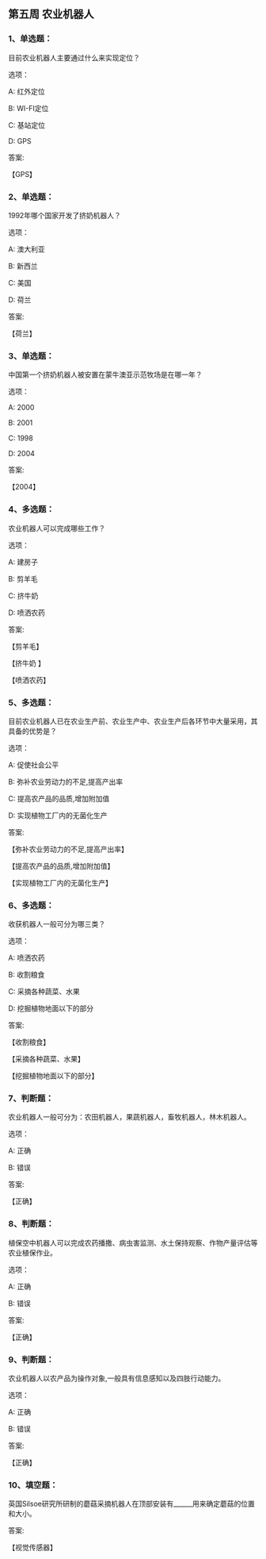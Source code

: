 ## 第五周 农业机器人

### 1、单选题：

目前农业机器人主要通过什么来实现定位？

选项：

A: 红外定位

B: WI-FI定位

C: 基站定位

D: GPS

答案:

【GPS】

### 2、单选题：

‌1992年哪个国家开发了挤奶机器人？​

选项：

A: 澳大利亚

B: 新西兰

C: 美国

D: 荷兰

答案:

【荷兰】

### 3、单选题：

中国第一个挤奶机器人被安置在蒙牛澳亚示范牧场是在哪一年？‍

选项：

A: 2000

B: 2001

C: 1998

D: 2004

答案:

【2004】

### 4、多选题：

​农业机器人可以完成哪些工作？

选项：

A: 建房子

B: 剪羊毛

C: 挤牛奶

D: 喷洒农药

答案:

【剪羊毛】

【挤牛奶 】

【喷洒农药】

### 5、多选题：

目前农业机器人已在农业生产前、农业生产中、农业生产后各环节中大量采用，其具备的优势是？

选项：

A: 促使社会公平

B: 弥补农业劳动力的不足,提高产出率

C: 提高农产品的品质,增加附加值

D: 实现植物工厂内的无菌化生产

答案:

【弥补农业劳动力的不足,提高产出率】

【提高农产品的品质,增加附加值】

【实现植物工厂内的无菌化生产】

### 6、多选题：

收获机器人一般可分为哪三类？‍‍

选项：

A: 喷洒农药

B: 收割粮食

C: 采摘各种蔬菜、水果

D: 挖掘植物地面以下的部分

答案:

【收割粮食】

【采摘各种蔬菜、水果】

【挖掘植物地面以下的部分】

### 7、判断题：

‍农业机器人一般可分为：农田机器人，果蔬机器人，畜牧机器人，林木机器人。

选项：

A: 正确

B: 错误

答案:

【正确】

### 8、判断题：

‍植保空中机器人可以完成农药播撒、病虫害监测、水土保持观察、作物产量评估等农业植保作业。‌

选项：

A: 正确

B: 错误

答案:

【正确】

### 9、判断题：

‍农业机器人以农产品为操作对象,一般具有信息感知以及四肢行动能力。

选项：

A: 正确

B: 错误

答案:

【正确】

### 10、填空题：

‌英国Silsoe研究所研制的蘑菇采摘机器人在顶部安装有______用来确定蘑菇的位置和大小。​

答案:

【视觉传感器】